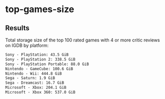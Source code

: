 # top-games-size

## Results

Total storage size  of the top 100 rated games with 4 or more critic reviews on IGDB by platform:

```txt
Sony - PlayStation: 43.5 GiB
Sony - PlayStation 2: 338.5 GiB
Sony - PlayStation Portable: 88.0 GiB
Nintendo - GameCube: 100.6 GiB
Nintendo - Wii: 444.8 GiB
Sega - Saturn: 1.9 GiB
Sega - Dreamcast: 16.7 GiB
Microsoft - Xbox: 204.1 GiB
Microsoft - Xbox 360: 537.0 GiB
```
